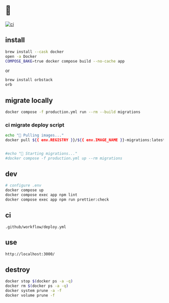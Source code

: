 # 👾

[![ci](https://github.com/pixelating-community/web/actions/workflows/deploy.yml/badge.svg)](https://github.com/pixelating-community/web/actions/workflows/deploy.yml)

## install

```sh
brew install --cask docker
open -a Docker
COMPOSE_BAKE=true docker compose build --no-cache app
```

or

```sh
brew install orbstack
orb
```

## migrate locally

```sh
docker compose -f production.yml run --rm --build migrations
```

### ci migrate deploy script

```sh
echo "🚀 Pulling images..."
docker pull ${{ env.REGISTRY }}/${{ env.IMAGE_NAME }}-migrations:latest


#echo "🧳 Starting migrations..."
#docker compose -f production.yml up --rm migrations
```

## dev

```sh
# configure .env
docker compose up
docker compose exec app npm lint
docker compose exec app npm run prettier:check
```

## ci

```
.github/workflow/deploy.yml
```

## use

```sh
http://localhost:3000/
```

## destroy

```sh
docker stop $(docker ps -a -q)
docker rm $(docker ps -a -q)
docker system prune -a -f
docker volume prune -f
```
